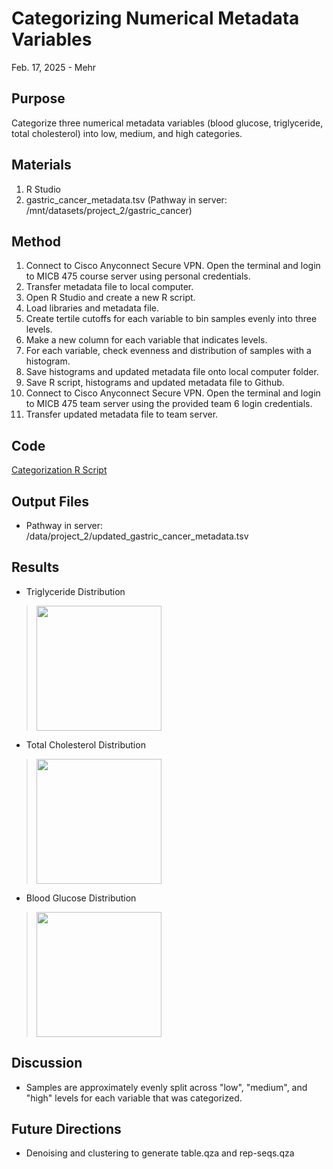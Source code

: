 # Categorizing Numerical Metadata Variables

Feb. 17, 2025 - Mehr

## Purpose
Categorize three numerical metadata variables (blood glucose, triglyceride, total cholesterol) into low, medium, and high categories.  

## Materials
1. R Studio
2. gastric_cancer_metadata.tsv (Pathway in server: /mnt/datasets/project_2/gastric_cancer)

## Method
1. Connect to Cisco Anyconnect Secure VPN. Open the terminal and login to MICB 475 course server using personal credentials.
2. Transfer metadata file to local computer.
3. Open R Studio and create a new R script.
4. Load libraries and metadata file.
5. Create tertile cutoffs for each variable to bin samples evenly into three levels.
6. Make a new column for each variable that indicates levels.
7. For each variable, check evenness and distribution of samples with a histogram.
8. Save histograms and updated metadata file onto local computer folder.
9. Save R script, histograms and updated metadata file to Github. 
10. Connect to Cisco Anyconnect Secure VPN. Open the terminal and login to MICB 475 team server using the provided team 6 login credentials.
11. Transfer updated metadata file to team server.  

## Code
[Categorization R Script](/Rscripts/CategorizationScript.R)

## Output Files
- Pathway in server: /data/project_2/updated_gastric_cancer_metadata.tsv 

## Results
- Triglyceride Distribution
> <img src="/Rscript/visuals/triglyceride_distribution.png" height="200">
- Total Cholesterol Distribution
> <img src="/Rscript/visuals/cholesterol_distribution.png" height="200">
- Blood Glucose Distribution
> <img src="/Rscript/visuals/glucose_distribution.png" height="200">

## Discussion
- Samples are approximately evenly split across "low", "medium", and "high" levels for each variable that was categorized.

## Future Directions
- Denoising and clustering to generate table.qza and rep-seqs.qza
